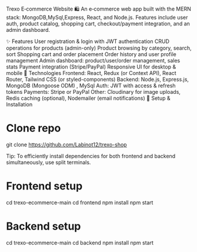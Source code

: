 Trexo E‑commerce Website 🛍️
An e‑commerce web app built with the MERN stack: MongoDB,MySql,Express, React, and Node.js. Features include user auth, product catalog, shopping cart, checkout/payment integration, and an admin dashboard.

✨ Features
User registration & login with JWT authentication
CRUD operations for products (admin-only)
Product browsing by category, search, sort
Shopping cart and order placement
Order history and user profile management
Admin dashboard: product/user/order management, sales stats
Payment integration (Stripe/PayPal)
Responsive UI for desktop & mobile
🚀 Technologies
Frontend: React, Redux (or Context API), React Router, Tailwind CSS (or styled-components)
Backend: Node.js, Express.js, MongoDB (Mongoose ODM) , MySql
Auth: JWT with access & refresh tokens
Payments: Stripe or PayPal
Other: Cloudinary for image uploads, Redis caching (optional), Nodemailer (email notifications)
🔧 Setup & Installation
# Clone repo
git clone https://github.com/Labinot12/trexo-shop

Tip: To efficiently install dependencies for both frontend and backend simultaneously, use split terminals.

# Frontend setup
cd trexo-ecommerce-main
cd frontend 
npm install
npm start

# Backend setup
cd trexo-ecommerce-main
cd backend
npm install
npm start

